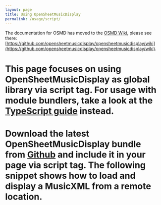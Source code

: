 ```yaml
---
layout: page
title: Using OpenSheetMusicDisplay
permalink: /usage/script/
---
```


The documentation for OSMD has moved to the [OSMD Wiki](https://github.com/opensheetmusicdisplay/opensheetmusicdisplay/wiki), please see there:
[https://github.com/opensheetmusicdisplay/opensheetmusicdisplay/wiki](https://github.com/opensheetmusicdisplay/opensheetmusicdisplay/wiki).

# This page focuses on using OpenSheetMusicDisplay as global library via script tag. For usage with module bundlers, take a look at the [TypeScript guide](/usage/typescript) instead.

# Download the latest OpenSheetMusicDisplay bundle from [Github](https://github.com/opensheetmusicdisplay/opensheetmusicdisplay/releases/latest) and include it in your page via script tag. The following snippet shows how to load and display a MusicXML from a remote location.
<!-- ```html
<script src="opensheetmusicdisplay.min.js"></script>
<script>
  var openSheetMusicDisplay = new opensheetmusicdisplay.OpenSheetMusicDisplay("container-id");
  openSheetMusicDisplay
    .load("http://downloads2.makemusic.com/musicxml/MozaVeilSample.xml")
    .then(
      function() {
        openSheetMusicDisplay.render();
      }
    );
</script>
```

Depending on your Browser, you might encounter CORS issues when trying to load a MusicXML from a remote location. If that is the case, try to serve one from the script's location. -->
